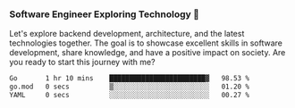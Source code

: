 ### Software Engineer Exploring Technology 🚀 

Let's explore backend development, architecture, and the latest technologies together. The goal is to showcase excellent skills in software development, share knowledge, and have a positive impact on society. Are you ready to start this journey with me?

<!--START_SECTION:waka-->

```txt
Go       1 hr 10 mins    ████████████████████████▓   98.53 %
go.mod   0 secs          ▒░░░░░░░░░░░░░░░░░░░░░░░░   01.20 %
YAML     0 secs          ░░░░░░░░░░░░░░░░░░░░░░░░░   00.27 %
```

<!--END_SECTION:waka-->
